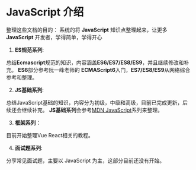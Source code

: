 # JavaScript 介绍

整理这些文档的目的：
系统的将 **JavaScript** 知识点整理起来，让更多 **JavaScript** 开发者，学得简单，学得开心

1. **ES规范系列**:

总结**Ecmascript**规范的知识，内容涵盖**ES6/ES7/ES8/ES9**，并且继续修改和补充。
**ES6**部分参考阮一峰老师的 **ECMAScript6**入门，**ES7/ES8/ES9**从网络综合参考和整理。

2. **JS基础系列**:

总结JavaScript基础的知识，内容分为初级，中级和高级，目前已完成更新，后续还会继续补充。
**JS基础系列**会参考[MDN JavaScript](https://developer.mozilla.org/zh-CN/docs/Web/JavaScript)系列来整理。

3. **框架系列**：

目前开始整理Vue React相关的教程。

4. **面试题系列**:

分享常见面试题，主要以 JavaScript 为主，这部分目前还没有开始。